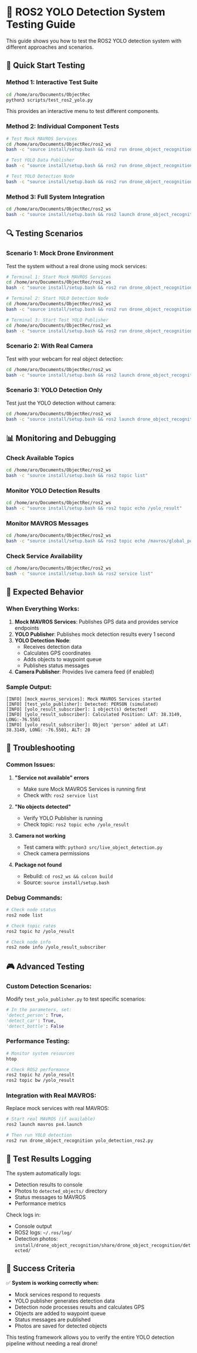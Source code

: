 # 🧪 ROS2 YOLO Detection System Testing Guide

This guide shows you how to test the ROS2 YOLO detection system with different approaches and scenarios.

## 🚀 Quick Start Testing

### **Method 1: Interactive Test Suite**
```bash
cd /home/aro/Documents/ObjectRec
python3 scripts/test_ros2_yolo.py
```
This provides an interactive menu to test different components.

### **Method 2: Individual Component Tests**
```bash
# Test Mock MAVROS Services
cd /home/aro/Documents/ObjectRec/ros2_ws
bash -c "source install/setup.bash && ros2 run drone_object_recognition mock_mavros_services.py"

# Test YOLO Data Publisher  
bash -c "source install/setup.bash && ros2 run drone_object_recognition test_yolo_publisher.py"

# Test YOLO Detection Node
bash -c "source install/setup.bash && ros2 run drone_object_recognition yolo_detection_ros2.py"
```

### **Method 3: Full System Integration**
```bash
cd /home/aro/Documents/ObjectRec/ros2_ws
bash -c "source install/setup.bash && ros2 launch drone_object_recognition test_yolo_detection.launch.py"
```

## 🔍 Testing Scenarios

### **Scenario 1: Mock Drone Environment**
Test the system without a real drone using mock services:

```bash
# Terminal 1: Start Mock MAVROS Services
cd /home/aro/Documents/ObjectRec/ros2_ws
bash -c "source install/setup.bash && ros2 run drone_object_recognition mock_mavros_services.py"

# Terminal 2: Start YOLO Detection Node
cd /home/aro/Documents/ObjectRec/ros2_ws
bash -c "source install/setup.bash && ros2 run drone_object_recognition yolo_detection_ros2.py"

# Terminal 3: Start Test YOLO Publisher
cd /home/aro/Documents/ObjectRec/ros2_ws
bash -c "source install/setup.bash && ros2 run drone_object_recognition test_yolo_publisher.py"
```

### **Scenario 2: With Real Camera**
Test with your webcam for real object detection:

```bash
cd /home/aro/Documents/ObjectRec/ros2_ws
bash -c "source install/setup.bash && ros2 launch drone_object_recognition object_recognition.launch.py"
```

### **Scenario 3: YOLO Detection Only**
Test just the YOLO detection without camera:

```bash
cd /home/aro/Documents/ObjectRec/ros2_ws
bash -c "source install/setup.bash && ros2 launch drone_object_recognition test_yolo_detection.launch.py use_camera:=false"
```

## 📊 Monitoring and Debugging

### **Check Available Topics**
```bash
cd /home/aro/Documents/ObjectRec/ros2_ws
bash -c "source install/setup.bash && ros2 topic list"
```

### **Monitor YOLO Detection Results**
```bash
cd /home/aro/Documents/ObjectRec/ros2_ws
bash -c "source install/setup.bash && ros2 topic echo /yolo_result"
```

### **Monitor MAVROS Messages**
```bash
cd /home/aro/Documents/ObjectRec/ros2_ws
bash -c "source install/setup.bash && ros2 topic echo /mavros/global_position/global"
```

### **Check Service Availability**
```bash
cd /home/aro/Documents/ObjectRec/ros2_ws
bash -c "source install/setup.bash && ros2 service list"
```

## 🎯 Expected Behavior

### **When Everything Works:**
1. **Mock MAVROS Services**: Publishes GPS data and provides service endpoints
2. **YOLO Publisher**: Publishes mock detection results every 1 second
3. **YOLO Detection Node**: 
   - Receives detection data
   - Calculates GPS coordinates
   - Adds objects to waypoint queue
   - Publishes status messages
4. **Camera Publisher**: Provides live camera feed (if enabled)

### **Sample Output:**
```
[INFO] [mock_mavros_services]: Mock MAVROS Services started
[INFO] [test_yolo_publisher]: Detected: PERSON (simulated)
[INFO] [yolo_result_subscriber]: 1 object(s) detected!
[INFO] [yolo_result_subscriber]: Calculated Position: LAT: 38.3149, LONG:-76.5501
[INFO] [yolo_result_subscriber]: Object 'person' added at LAT: 38.3149, LONG: -76.5501, ALT: 20
```

## 🔧 Troubleshooting

### **Common Issues:**

1. **"Service not available" errors**
   - Make sure Mock MAVROS Services is running first
   - Check with: `ros2 service list`

2. **"No objects detected"**
   - Verify YOLO Publisher is running
   - Check topic: `ros2 topic echo /yolo_result`

3. **Camera not working**
   - Test camera with: `python3 src/live_object_detection.py`
   - Check camera permissions

4. **Package not found**
   - Rebuild: `cd ros2_ws && colcon build`
   - Source: `source install/setup.bash`

### **Debug Commands:**
```bash
# Check node status
ros2 node list

# Check topic rates
ros2 topic hz /yolo_result

# Check node info
ros2 node info /yolo_result_subscriber
```

## 🎮 Advanced Testing

### **Custom Detection Scenarios:**
Modify `test_yolo_publisher.py` to test specific scenarios:
```python
# In the parameters, set:
'detect_person': True,
'detect_car': True,
'detect_bottle': False
```

### **Performance Testing:**
```bash
# Monitor system resources
htop

# Check ROS2 performance
ros2 topic hz /yolo_result
ros2 topic bw /yolo_result
```

### **Integration with Real MAVROS:**
Replace mock services with real MAVROS:
```bash
# Start real MAVROS (if available)
ros2 launch mavros px4.launch

# Then run YOLO detection
ros2 run drone_object_recognition yolo_detection_ros2.py
```

## 📝 Test Results Logging

The system automatically logs:
- Detection results to console
- Photos to `detected_objects/` directory
- Status messages to MAVROS
- Performance metrics

Check logs in:
- Console output
- ROS2 logs: `~/.ros/log/`
- Detection photos: `install/drone_object_recognition/share/drone_object_recognition/detected/`

## 🎯 Success Criteria

✅ **System is working correctly when:**
- Mock services respond to requests
- YOLO publisher generates detection data
- Detection node processes results and calculates GPS
- Objects are added to waypoint queue
- Status messages are published
- Photos are saved for detected objects

This testing framework allows you to verify the entire YOLO detection pipeline without needing a real drone!
